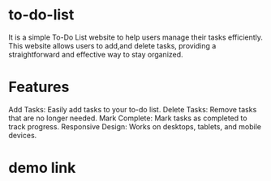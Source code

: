 # to-do-list
It is a simple To-Do List website to help users manage their tasks efficiently. This website allows users to add,and delete tasks, providing a straightforward and effective way to stay organized.
# Features
Add Tasks: Easily add tasks to your to-do list.
Delete Tasks: Remove tasks that are no longer needed.
Mark Complete: Mark tasks as completed to track progress.
Responsive Design: Works on desktops, tablets, and mobile devices.
# demo link


 
